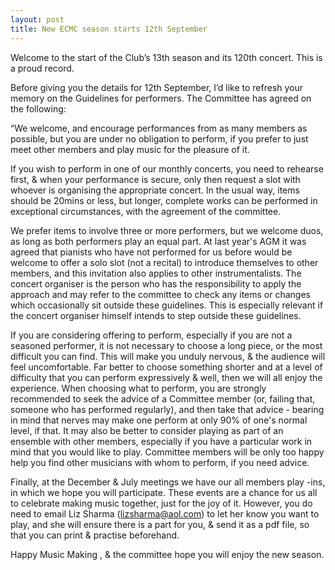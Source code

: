```yaml
---
layout: post
title: New ECMC season starts 12th September
---
```

Welcome to the start of the Club’s 13th season and its 120th concert. This is a proud record.

Before giving you the details for 12th September, I’d like to refresh your memory on the 
Guidelines for performers. The Committee has agreed on the following:
 
“We welcome, and encourage performances from as many members as possible, 
but you are under no obligation to perform, if you prefer to just 
meet other members and play music for the pleasure of it.
 
If you wish to perform in one of our monthly concerts, you need to 
rehearse first, & when your performance is secure, only then request a
slot with whoever is organising the appropriate concert. In the usual way, 
items should be 20mins or less, but longer, complete works can be
performed in exceptional circumstances, with the agreement of the committee.
 
We prefer items to involve three or more performers, but we welcome duos,
as long as both performers play an equal part. At last year's AGM it was 
agreed that pianists who have not performed for us before would be 
welcome to offer a solo slot (not a recital) to introduce themselves 
to other members, and this invitation also applies to other instrumentalists. 
The concert organiser is the person who has the responsibility to apply 
the approach and may refer to the committee to check any items or 
changes which occasionally sit outside these guidelines. This is 
especially relevant if the concert organiser himself intends to step 
outside these guidelines.
 
If you are considering offering to perform, especially if you are not a 
seasoned performer, it is not necessary to choose a long piece, or the
most difficult you can find. This will make you unduly nervous, & 
the audience will feel uncomfortable. Far better to choose something 
shorter and at a level of difficulty that you can perform  expressively & well, 
then we will all enjoy the experience. When choosing what to perform, 
you are strongly recommended to seek the advice of a Committee member 
(or, failing that, someone who has performed regularly), and then
take that advice - bearing in mind that nerves may make one perform 
at only 90% of one's normal level, if that. It may also be better to
consider playing as part of an ensemble with other members, especially
if you have a particular work in mind that you would like to play. 
Committee members will be only too happy help you find other musicians 
with whom to perform, if you need advice.
 
Finally, at the December & July meetings we have our all members play -ins, 
in which we hope you will participate. These events are a chance for us
all to celebrate making music together, just for the joy of it. 
However, you do need to email Liz Sharma (lizsharma@aol.com) to let 
her know you want to play, and she will ensure there is a part for you, 
& send it as a pdf file, so that you can print & practise beforehand.
 
Happy Music Making , & the committee hope you will enjoy the new season.
